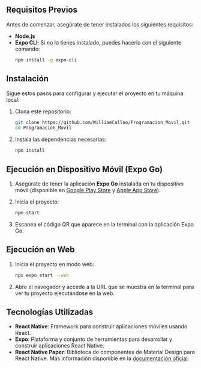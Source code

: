 
## Requisitos Previos

Antes de comenzar, asegúrate de tener instalados los siguientes requisitos:

- **Node.js**
- **Expo CLI**: Si no lo tienes instalado, puedes hacerlo con el siguiente comando:
  ```bash
  npm install -g expo-cli
  ```

## Instalación

Sigue estos pasos para configurar y ejecutar el proyecto en tu máquina local:

1. Clona este repositorio:
   ```bash
   git clone https://github.com/WilliamCallao/Programacion_Movil.git
   cd Programacion_Movil
   ```

2. Instala las dependencias necesarias:
   ```bash
   npm install
   ```

## Ejecución en Dispositivo Móvil (Expo Go)

1. Asegúrate de tener la aplicación **Expo Go** instalada en tu dispositivo móvil (disponible en [Google Play Store](https://play.google.com/store/apps/details?id=host.exp.exponent) y [Apple App Store](https://apps.apple.com/app/expo-go/id982107779)).

2. Inicia el proyecto:
   ```bash
   npm start
   ```

3. Escanea el código QR que aparece en la terminal con la aplicación Expo Go.

## Ejecución en Web

1. Inicia el proyecto en modo web:
   ```bash
   npx expo start --web
   ```

2. Abre el navegador y accede a la URL que se muestra en la terminal para ver tu proyecto ejecutándose en la web.

## Tecnologías Utilizadas

- **React Native**: Framework para construir aplicaciones móviles usando React.
- **Expo**: Plataforma y conjunto de herramientas para desarrollar y construir aplicaciones React Native.
- **React Native Paper**: Biblioteca de componentes de Material Design para React Native. Más información disponible en la [documentación oficial](https://callstack.github.io/react-native-paper/).